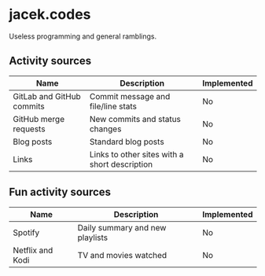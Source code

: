 # jacek.codes
Useless programming and general ramblings.

## Activity sources
| Name                      | Description                                   | Implemented |
| ------------------------- | --------------------------------------------- | ----------- |
| GitLab and GitHub commits | Commit message and file/line stats            | No          |
| GitHub merge requests     | New commits and status changes                | No          |
| Blog posts                | Standard blog posts                           | No          |
| Links                     | Links to other sites with a short description | No          |

## Fun activity sources
| Name                      | Description                                   | Implemented |
| ------------------------- | --------------------------------------------- | ----------- |
| Spotify                   | Daily summary and new playlists               | No          |
| Netflix and Kodi          | TV and movies watched                         | No          |
